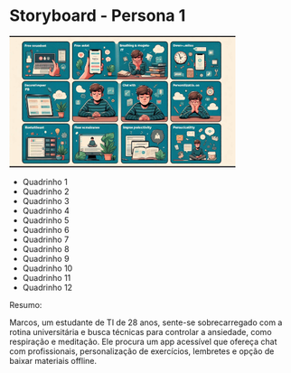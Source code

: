 # Storyboard - Persona 1
<img src="https://github.com/Ghostdoce/IHC2/blob/0f8742b3a5176b8bdcc4c9b8028f102ebe44fe73/docs/2.%20Design_Thinking/2.3%20Storyboard/images/storyb%201.png" width="400">

* Quadrinho 1
* Quadrinho 2
* Quadrinho 3
* Quadrinho 4
* Quadrinho 5
* Quadrinho 6
* Quadrinho 7
* Quadrinho 8
* Quadrinho 9
* Quadrinho 10
* Quadrinho 11
* Quadrinho 12

Resumo:

Marcos, um estudante de TI de 28 anos, sente-se sobrecarregado com a rotina universitária e busca técnicas para controlar a ansiedade, como respiração e meditação. Ele procura um app acessível que ofereça chat com profissionais, personalização de exercícios, lembretes e opção de baixar materiais offline.

